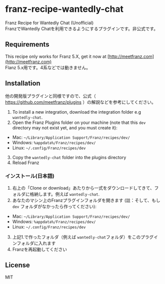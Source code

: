 # franz-recipe-wantedly-chat
Franz Recipe for Wantedly Chat (Unofficial)  
FranzでWantedly Chatを利用できるようにするプラグインです。非公式です。  

## Requirements
This recipe only works for Franz 5.X, get it now at [http://meetfranz.com](http://meetfranz.com)  
Flanz 5.x用です。4系などでは動きません。

## Installation
他の開発版プラグインと同様ですので、公式（ https://github.com/meetfranz/plugins ）の解説などを参考にしてください。  

1. To install a new integration, download the integration folder e.g `wantedly-chat`.
2. Open the Franz Plugins folder on your machine (note that this `dev` directory may not exist yet, and you must create it):
  * Mac: `~/Library/Application Support/Franz/recipes/dev/`
  * Windows: `%appdata%/Franz/recipes/dev/`
  * Linux: `~/.config/Franz/recipes/dev`
3. Copy the `wantedly-chat` folder into the plugins directory
4. Reload Franz

### インストール(日本語)
1. 右上の「Clone or download」あたりから一式をダウンロードしてきて、フォルダに格納します。例えば `wantedly-chat`.
2. あなたのマシン上のFranzプラグインフォルダを開きます (註：そして、もし `dev` フォルダがなかったら作ってください):
  * Mac: `~/Library/Application Support/Franz/recipes/dev/`
  * Windows: `%appdata%/Franz/recipes/dev/`
  * Linux: `~/.config/Franz/recipes/dev`
3. 上記1.で作ったフォルダ（例えば `wantedly-chat`フォルダ）をこのプラグインフォルダに入れます
4. Franzを再起動してください

## License
MIT
